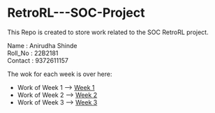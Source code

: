 # RetroRL---SOC-Project
This Repo is created to store work related to the SOC RetroRL project.

Name    : Anirudha Shinde <br>
Roll_No : 22B2181 <br>
Contact : 9372611157 <br>

The wok for each week is over here:
- Work of Week 1 --> [Week 1](https://github.com/Galacterzz/RetroRL---SOC-Project/tree/5d3616830c4975b5c9dd0d29f8e034f7f150186a/Week%201)
- Work of Week 2 --> [Week 2](https://github.com/Galacterzz/RetroRL---SOC-Project/tree/1bfb86d4547eafcdd8bfb67807e8f6d7502be207/week%202)
- Work of Week 3 --> [Week 3](https://github.com/Galacterzz/RetroRL---SOC-Project/tree/1bfb86d4547eafcdd8bfb67807e8f6d7502be207/week%203)


  
